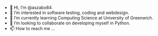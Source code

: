 - 👋 Hi, I’m @aszabo84
- 👀 I’m interested in software testing, coding and webdesign.
- 🌱 I’m currently learning Computing Science at University of Greenwich.
- 💞️ I’m looking to collaborate on developing myself in Python.
- 📫 How to reach me ...

<!---
aszabo84/aszabo84 is a ✨ special ✨ repository because its `README.md` (this file) appears on your GitHub profile.
You can click the Preview link to take a look at your changes.
--->
